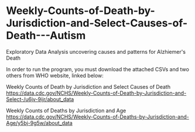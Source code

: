 # Weekly-Counts-of-Death-by-Jurisdiction-and-Select-Causes-of-Death---Autism
Exploratory Data Analysis uncovering causes and patterns for Alzhiemer's Death

In order to run the program, you must download the attached CSVs and two others from WHO website, linked below:

Weekly Counts of Death by Jurisdiction and Select Causes of Death
https://data.cdc.gov/NCHS/Weekly-Counts-of-Death-by-Jurisdiction-and-Select-/u6jv-9ijr/about_data

Weekly Counts of Deaths by Jurisdiction and Age
https://data.cdc.gov/NCHS/Weekly-Counts-of-Deaths-by-Jurisdiction-and-Age/y5bj-9g5w/about_data
